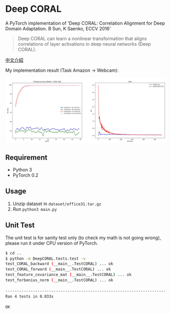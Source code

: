 # Deep CORAL

A PyTorch implementation of 'Deep CORAL: Correlation Alignment for Deep Domain Adaptation. B Sun, K Saenko, ECCV 2016'

> Deep CORAL can learn a nonlinear transformation that aligns correlations of
layer activations in deep neural networks (Deep CORAL).

[中文介紹](https://ssarcandy.tw/2017/10/31/deep-coral/)

My implementation result (Task Amazon -> Webcam):

![](demo/result.jpg)

## Requirement

- Python 3
- PyTorch 0.2

## Usage

1. Unzip dataset in `dataset/office31.tar.gz`
2. Run `python3 main.py`

## Unit Test

The unit test is for sanity test only (to check my math is not going wrong),
please run it under CPU version of PyTorch.

```bash
$ cd ..
$ python -m DeepCORAL.tests.test -v
test_CORAL_backward (__main__.TestCORAL) ... ok
test_CORAL_forward (__main__.TestCORAL) ... ok
test_feature_covariance_mat (__main__.TestCORAL) ... ok
test_forbenius_norm (__main__.TestCORAL) ... ok

----------------------------------------------------------------------
Ran 4 tests in 0.033s

OK
```
